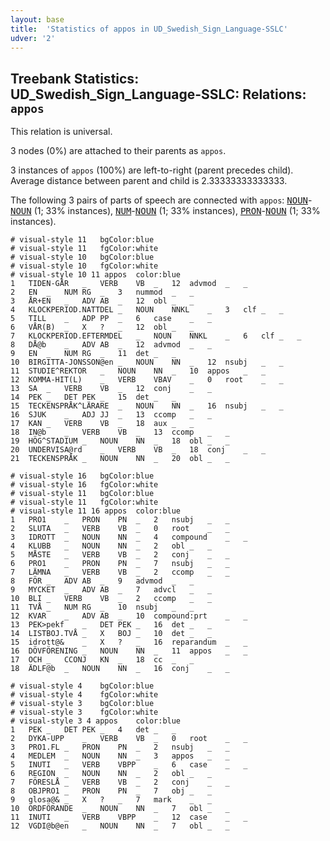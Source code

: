 ```yaml
---
layout: base
title:  'Statistics of appos in UD_Swedish_Sign_Language-SSLC'
udver: '2'
---
```


## Treebank Statistics: UD_Swedish_Sign_Language-SSLC: Relations: `appos`

This relation is universal.

3 nodes (0%) are attached to their parents as `appos`.

3 instances of `appos` (100%) are left-to-right (parent precedes child).
Average distance between parent and child is 2.33333333333333.

The following 3 pairs of parts of speech are connected with `appos`: <tt><a href="swl_sslc-pos-NOUN.html">NOUN</a></tt>-<tt><a href="swl_sslc-pos-NOUN.html">NOUN</a></tt> (1; 33% instances), <tt><a href="swl_sslc-pos-NUM.html">NUM</a></tt>-<tt><a href="swl_sslc-pos-NOUN.html">NOUN</a></tt> (1; 33% instances), <tt><a href="swl_sslc-pos-PRON.html">PRON</a></tt>-<tt><a href="swl_sslc-pos-NOUN.html">NOUN</a></tt> (1; 33% instances).


~~~ conllu
# visual-style 11	bgColor:blue
# visual-style 11	fgColor:white
# visual-style 10	bgColor:blue
# visual-style 10	fgColor:white
# visual-style 10 11 appos	color:blue
1	TIDEN-GÅR	_	VERB	VB	_	12	advmod	_	_
2	EN	_	NUM	RG	_	3	nummod	_	_
3	ÅR+EN	_	ADV	AB	_	12	obl	_	_
4	KLOCKPERIOD.NATTDEL	_	NOUN	NNKL	_	3	clf	_	_
5	TILL	_	ADP	PP	_	6	case	_	_
6	VÅR(B)	_	X	?	_	12	obl	_	_
7	KLOCKPERIOD.EFTERMDEL	_	NOUN	NNKL	_	6	clf	_	_
8	DÅ@b	_	ADV	AB	_	12	advmod	_	_
9	EN	_	NUM	RG	_	11	det	_	_
10	BIRGITTA-JONSSON@en	_	NOUN	NN	_	12	nsubj	_	_
11	STUDIE^REKTOR	_	NOUN	NN	_	10	appos	_	_
12	KOMMA-HIT(L)	_	VERB	VBAV	_	0	root	_	_
13	SA	_	VERB	VB	_	12	conj	_	_
14	PEK	_	DET	PEK	_	15	det	_	_
15	TECKENSPRÅK^LÄRARE	_	NOUN	NN	_	16	nsubj	_	_
16	SJUK	_	ADJ	JJ	_	13	ccomp	_	_
17	KAN	_	VERB	VB	_	18	aux	_	_
18	IN@b	_	VERB	VB	_	13	ccomp	_	_
19	HÖG^STADIUM	_	NOUN	NN	_	18	obl	_	_
20	UNDERVISA@rd	_	VERB	VB	_	18	conj	_	_
21	TECKENSPRÅK	_	NOUN	NN	_	20	obl	_	_

~~~


~~~ conllu
# visual-style 16	bgColor:blue
# visual-style 16	fgColor:white
# visual-style 11	bgColor:blue
# visual-style 11	fgColor:white
# visual-style 11 16 appos	color:blue
1	PRO1	_	PRON	PN	_	2	nsubj	_	_
2	SLUTA	_	VERB	VB	_	0	root	_	_
3	IDROTT	_	NOUN	NN	_	4	compound	_	_
4	KLUBB	_	NOUN	NN	_	2	obl	_	_
5	MÅSTE	_	VERB	VB	_	2	conj	_	_
6	PRO1	_	PRON	PN	_	7	nsubj	_	_
7	LÄMNA	_	VERB	VB	_	2	ccomp	_	_
8	FÖR	_	ADV	AB	_	9	advmod	_	_
9	MYCKET	_	ADV	AB	_	7	advcl	_	_
10	BLI	_	VERB	VB	_	2	ccomp	_	_
11	TVÅ	_	NUM	RG	_	10	nsubj	_	_
12	KVAR	_	ADV	AB	_	10	compound:prt	_	_
13	PEK>pekf	_	DET	PEK	_	16	det	_	_
14	LISTBOJ.TVÅ	_	X	BOJ	_	10	det	_	_
15	idrott@&	_	X	?	_	16	reparandum	_	_
16	DÖVFÖRENING	_	NOUN	NN	_	11	appos	_	_
17	OCH	_	CCONJ	KN	_	18	cc	_	_
18	ÄDLF@b	_	NOUN	NN	_	16	conj	_	_

~~~


~~~ conllu
# visual-style 4	bgColor:blue
# visual-style 4	fgColor:white
# visual-style 3	bgColor:blue
# visual-style 3	fgColor:white
# visual-style 3 4 appos	color:blue
1	PEK	_	DET	PEK	_	4	det	_	_
2	DYKA-UPP	_	VERB	VB	_	0	root	_	_
3	PRO1.FL	_	PRON	PN	_	2	nsubj	_	_
4	MEDLEM	_	NOUN	NN	_	3	appos	_	_
5	INUTI	_	VERB	VBPP	_	6	case	_	_
6	REGION	_	NOUN	NN	_	2	obl	_	_
7	FÖRESLÅ	_	VERB	VB	_	2	conj	_	_
8	OBJPRO1	_	PRON	PN	_	7	obj	_	_
9	glosa@&	_	X	?	_	7	mark	_	_
10	ORDFÖRANDE	_	NOUN	NN	_	7	obl	_	_
11	INUTI	_	VERB	VBPP	_	12	case	_	_
12	VGDI@b@en	_	NOUN	NN	_	7	obl	_	_

~~~


